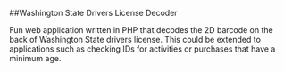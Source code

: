 ##Washington State Drivers License Decoder

Fun web application written in PHP that decodes the 2D barcode on the back of Washington State drivers license. This could be extended to applications such as checking IDs for activities or purchases that have a minimum age.
